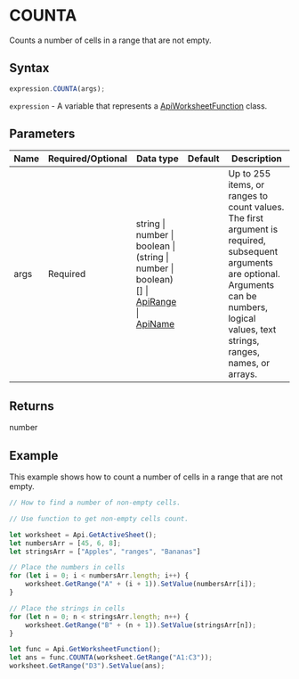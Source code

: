 # COUNTA

Counts a number of cells in a range that are not empty.

## Syntax

```javascript
expression.COUNTA(args);
```

`expression` - A variable that represents a [ApiWorksheetFunction](../ApiWorksheetFunction.md) class.

## Parameters

| **Name** | **Required/Optional** | **Data type** | **Default** | **Description** |
| ------------- | ------------- | ------------- | ------------- | ------------- |
| args | Required | string \| number \| boolean \| (string \| number \| boolean)[] \| [ApiRange](../../ApiRange/ApiRange.md) \| [ApiName](../../ApiName/ApiName.md) |  | Up to 255 items, or ranges to count values. The first argument is required, subsequent arguments are optional. Arguments can be numbers, logical values, text strings, ranges, names, or arrays. |

## Returns

number

## Example

This example shows how to count a number of cells in a range that are not empty.

```javascript editor-xlsx
// How to find a number of non-empty cells.

// Use function to get non-empty cells count.

let worksheet = Api.GetActiveSheet();
let numbersArr = [45, 6, 8];
let stringsArr = ["Apples", "ranges", "Bananas"]

// Place the numbers in cells
for (let i = 0; i < numbersArr.length; i++) {
    worksheet.GetRange("A" + (i + 1)).SetValue(numbersArr[i]);
}

// Place the strings in cells
for (let n = 0; n < stringsArr.length; n++) {
    worksheet.GetRange("B" + (n + 1)).SetValue(stringsArr[n]);
}

let func = Api.GetWorksheetFunction();
let ans = func.COUNTA(worksheet.GetRange("A1:C3"));
worksheet.GetRange("D3").SetValue(ans);
```
